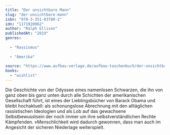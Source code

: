 ```yaml
---
title: "Der unsichtbare Mann"
slug: "der-unsichtbare-mann"
isbn: "978-3-351-03780-2"
idn: "1171920962"
author: "Ralph Ellison"
publishedAt: "2019"
genres:
  
  - "Rassismus"
    
  - "Amerika"
    
source: "https://www.aufbau-verlage.de/aufbau-taschenbuch/der-unsichtbare-mann/978-3-7466-3822-5"
books: 
  - "wishlist"
---
```

Die Geschichte von der Odyssee eines namenlosen Schwarzen, die ihn von ganz 
oben bis ganz unten durch alle Schichten der amerikanischen Gesellschaft 
führt, ist eines der Lieblingsbücher von Barack Obama und bleibt hochaktuell: 
als schonungslose Abrechnung mit den alltäglichen rassistischen Ideologien und 
als Lob auf das gewachsene Selbstbewusstsein der noch immer um ihre 
selbstverständlichen Rechte Kämpfenden. »Menschlichkeit wird dadurch gewonnen, 
dass man auch im Angesicht der sicheren Niederlage weiterspielt.